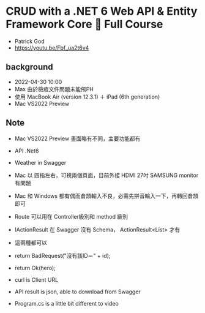 # CRUD with a .NET 6 Web API & Entity Framework Core 🚀 Full Course
- Patrick God
- https://youtu.be/Fbf_ua2t6v4
## background
- 2022-04-30 10:00
- Max 由於檢疫文件問題未能飛PH
- 使用 MacBook Air (version 12.3.1) ＋ iPad (6th generation)
- Mac VS2022 Preview
## Note
- Mac VS2022 Preview 畫面略有不同，主要功能都有
- API .Net6
- Weather in Swagger
- Mac 以 四指左右，可視兩個頁面，目前外接 HDMI 27吋 SAMSUNG monitor 有問題
- Mac 和 Windows 都有偶而倉頡輸入不良，必需先拼音輸入一下，再轉回倉頡即可
- Route 可以用在 Controller級別和 method 級別
- IActionResult 在 Swagger 沒有 Schema， ActionResult<List<SuperHero>> 才有
  
-  這兩種都可以     
  - return BadRequest("沒有該ID＝" + id);
  - return Ok(hero);
-  curl is Client URL
- API result is json, able to download from Swagger
- Program.cs is a little bit different to video
  
